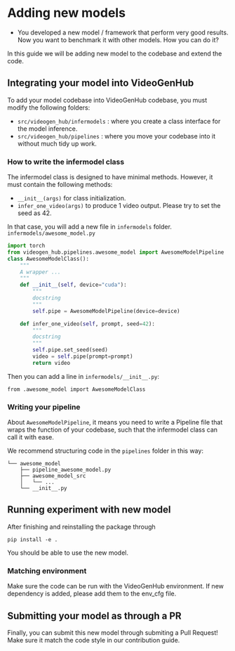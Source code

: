 # Adding new models

* You developed a new model / framework that perform very good results. Now you want to benchmark it with other models. How you can do it?

In this guide we will be adding new model to the codebase and extend the code.

## Integrating your model into VideoGenHub


To add your model codebase into VideoGenHub codebase, you must modify the following folders:

* `src/videogen_hub/infermodels` : where you create a class interface for the model inference.
* `src/videogen_hub/pipelines` : where you move your codebase into it without much tidy up work.

### How to write the infermodel class
The infermodel class is designed to have minimal methods. However, it must contain the following methods:

* `__init__(args)` for class initialization.
* `infer_one_video(args)` to produce 1 video output. Please try to set the seed as 42.

In that case, you will add a new file in `infermodels` folder.
`infermodels/awesome_model.py`
```python
import torch
from videogen_hub.pipelines.awesome_model import AwesomeModelPipeline
class AwesomeModelClass():
    """
    A wrapper ...
    """
    def __init__(self, device="cuda"):
        """
        docstring
        """
        self.pipe = AwesomeModelPipeline(device=device)

    def infer_one_video(self, prompt, seed=42):
        """
        docstring
        """
        self.pipe.set_seed(seed)
        video = self.pipe(prompt=prompt)
        return video
```
Then you can add a line in `infermodels/__init__.py`:
```shell
from .awesome_model import AwesomeModelClass
```

### Writing your pipeline
About `AwesomeModelPipeline`, it means you need to write a Pipeline file that wraps the function of your codebase, such that the infermodel class can call it with ease.

We recommend structuring code in the `pipelines` folder in this way:

```shell
└── awesome_model
    ├── pipeline_awesome_model.py
    ├── awesome_model_src
    │   └── ...
    └── __init__.py
```

## Running experiment with new model
After finishing and reinstalling the package through 
```shell
pip install -e .
```
You should be able to use the new model.


### Matching environment
Make sure the code can be run with the VideoGenHub environment. If new dependency is added, please add them to the env_cfg file.

## Submitting your model as through a PR

Finally, you can submit this new model through submiting a Pull Request! Make sure it match the code style in our contribution guide.